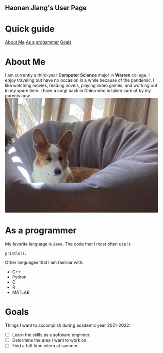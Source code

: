 ## Haonan Jiang's User Page
# Quick guide
[About Me](#About-Me)
[As a progammer](#As-a-programmer)
[Goals](#Goals)
# About Me
I am currently a third-year **Computer Science** major in **Warren** college. I enjoy traveling but have no occasion in a while because of the pandemic. I like watching movies, reading novels, playing video games, and working out in my spare time. I have a corgi back in China who is taken care of by my parents now.
![Image](corgi.jpg)
# As a programmer
My favorite language is Java. The code that I most often use is 
```
println();
```
Other languages that I am familiar with:
- C++
- Python
- C
- R
- MATLAB
# Goals
Things I want to accomplish during academic year 2021-2022:
- [ ] Learn the skills as a software engineer.
- [ ] Determine the area I want to work on.
- [ ] Find a full-time intern at summer.

